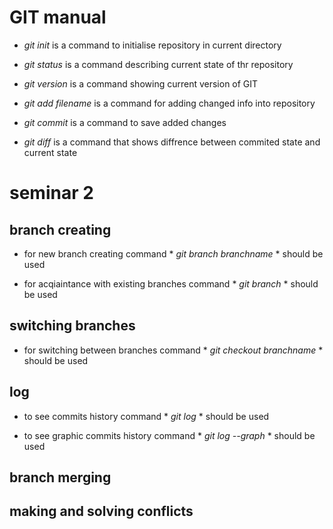 # GIT manual

* *git init* is a command to initialise repository in current directory

* *git status* is a command describing current state of thr repository

* *git version* is a command showing current version of GIT

* *git add filename* is a command for adding changed info into repository

* *git commit* is a command to save added changes

* *git diff* is a command that shows diffrence between commited state and current state

# seminar 2

## branch creating

* for new branch creating command * *git branch branchname* * should be used

* for acqiaintance with existing branches command * *git branch* * should be used

## switching branches

* for switching between branches command  * *git checkout branchname* * should be used

## log

* to see commits history command * *git log* * should be used

* to see graphic commits history command * *git log --graph* * should be used


## branch merging

## making and solving conflicts

